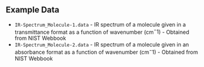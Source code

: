 ## Example Data

- `IR-Spectrum_Molecule-1.data` - IR spectrum of a molecule given in a transmittance format as a function of wavenumber (cm$^-1$) - Obtained from NIST Webbook
- `IR-Spectrum_Molecule-2.data` - IR spectrum of a molecule given in an absorbance format as a function of wavenumber (cm$^-1$) - Obtained from NIST Webbook
